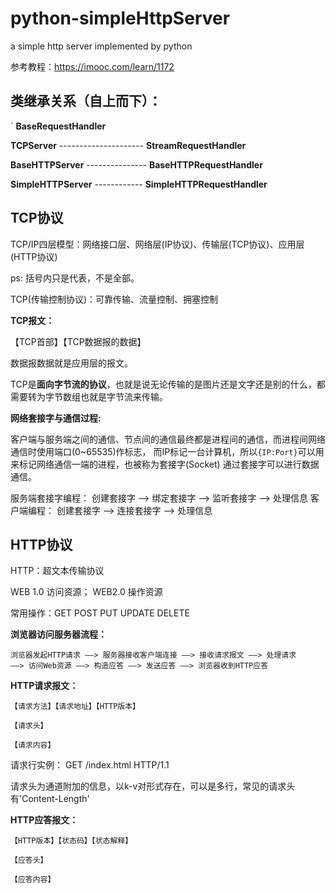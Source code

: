 # python-simpleHttpServer
a simple http server implemented by python

参考教程：<https://imooc.com/learn/1172>

## 类继承关系（自上而下）：

`                                    **BaseRequestHandler**
                                                      
**TCPServer** --------------------- **StreamRequestHandler**

**BaseHTTPServer** --------------- **BaseHTTPRequestHandler**

**SimpleHTTPServer** ------------ **SimpleHTTPRequestHandler**

## TCP协议

TCP/IP四层模型：网络接口层、网络层(IP协议)、传输层(TCP协议)、应用层(HTTP协议)

ps: 括号内只是代表，不是全部。

TCP(传输控制协议)：可靠传输、流量控制、拥塞控制

**TCP报文：**

【TCP首部】【TCP数据报的数据】

数据报数据就是应用层的报文。

TCP是**面向字节流的协议**，也就是说无论传输的是图片还是文字还是别的什么，都需要转为字节数组也就是字节流来传输。

**网络套接字与通信过程:**

客户端与服务端之间的通信、节点间的通信最终都是进程间的通信，而进程间网络通信时使用端口(0~65535)作标志，
而IP标记一台计算机，所以`{IP:Port}`可以用来标记网络通信一端的进程，也被称为套接字(Socket)
通过套接字可以进行数据通信。

服务端套接字编程：
创建套接字 ——> 绑定套接字 ——> 监听套接字 ——> 处理信息
客户端编程：
创建套接字 ——> 连接套接字 ——> 处理信息



## HTTP协议

HTTP：超文本传输协议

WEB 1.0 访问资源； WEB2.0 操作资源

常用操作：GET POST PUT UPDATE DELETE

**浏览器访问服务器流程：**

    浏览器发起HTTP请求 ——> 服务器接收客户端连接 ——> 接收请求报文 ——> 处理请求
    ——> 访问Web资源 ——> 构造应答 ——> 发送应答 ——> 浏览器收到HTTP应答

**HTTP请求报文：**

    【请求方法】【请求地址】【HTTP版本】
    
    【请求头】
    
    【请求内容】

请求行实例： GET /index.html HTTP/1.1

请求头为通道附加的信息，以k-v对形式存在，可以是多行，常见的请求头有'Content-Length'

**HTTP应答报文：**

    【HTTP版本】【状态码】【状态解释】
    
    【应答头】
    
    【应答内容】

